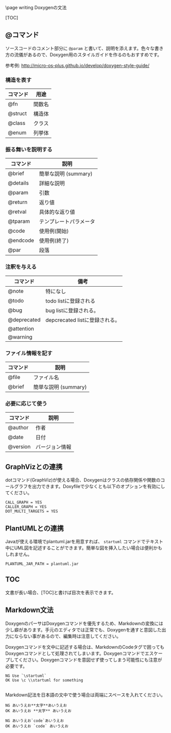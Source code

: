 \page writing Doxygenの文法

[TOC]

## @コマンド

ソースコードのコメント部分に `@param` と書いて、説明を添えます。色々な書き方の流儀があるので、Doxygen用のスタイルガイドを作るのもおすすめです。

参考例: http://micro-os-plus.github.io/develop/doxygen-style-guide/

### 構造を表す

|  コマンド  |  用途  |
|----------- | -------|
| \@fn       | 関数名 |
| \@struct   | 構造体 |
| \@class    | クラス |
| \@enum     | 列挙体 |

### 振る舞いを説明する


|  コマンド  |  説明  |
|------------|--------|
| \@brief    | 簡単な説明 (summary) |
| \@details  | 詳細な説明 |
| \@param    | 引数   |
| \@return   | 返り値 |
| \@retval   | 具体的な返り値 |
| \@tparam   | テンプレートパラメータ |
| \@code     | 使用例(開始) |
| \@endcode  | 使用例(終了) |
| \@par      | 段落   |


### 注釈を与える

|  コマンド   |  備考  |
|-------------|------|
| \@note       | 特になし 
| \@todo       | todo listに登録される
| \@bug        | bug listに登録される。 |
| \@deprecated | depcrecated listに登録される。 | 
| \@attention |  | 
| \@warning |  | 

### ファイル情報を記す

|  コマンド  |  説明  |
|------------|--------|
| \@file      | ファイル名 |
| \@brief     | 簡単な説明 (summary) |

### 必要に応じて使う

|  コマンド  |  説明 |
|------------|-------|
| \@author   | 作者  |
| \@date     | 日付  | 
| \@version  | バージョン情報 | 


## GraphVizとの連携

dotコマンド(GraphViz)が使える場合、Doxygenはクラスの依存関係や関数のコールグラフを出力できます。Doxyfileで少なくとも以下のオプションを有効にしてください。

```
CALL_GRAPH = YES
CALLER_GRAPH = YES
DOT_MULTI_TARGETS = YES
```

## PlantUMLとの連携

Javaが使える環境でplantuml.jarを用意すれば、 `startuml` コマンドでテキスト中にUML図を記述することができます。簡単な図を挿入したい場合は便利かもしれません。

```
PLANTUML_JAR_PATH = plantuml.jar
```

## TOC

文書が長い場合、\[TOC\]と書けば目次を表示できます。

## Markdown文法

DoxygenのパーサはDoxygenコマンドを優先するため、Markdownの変換には少し癖があります。手元のエディタでは正常でも、Doxygenを通すと意図した出力にならない事があるので、編集時は注意してください。

Doxygenコマンドを文中に記述する場合は、MarkdownのCodeタグで囲ってもDoxygenコマンドとして処理されてしまいます。Doxygenコマンドでエスケープしてください。Doxygenコマンドを意図せず使ってしまう可能性にも注意が必要です。
```
NG Use `\startuml`
OK Use \c \\startuml for something


```
Markdown記法を日本語の文中で使う場合は両端にスペースを入れてください。

```
NG あいうえお**太字**あいうえお
OK あいうえお **太字** あいうえお
```

```
NG あいうえお`code`あいうえお
OK あいうえお `code` あいうえお
```